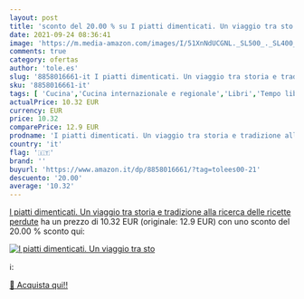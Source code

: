 ```yaml
---
layout: post
title: 'sconto del 20.00 % su I piatti dimenticati. Un viaggio tra sto  '
date: 2021-09-24 08:36:41
image: 'https://m.media-amazon.com/images/I/51XnNdUCGNL._SL500_._SL400_.jpg'
comments: true
category: ofertas
author: 'tole.es'
slug: '8858016661-it I piatti dimenticati. Un viaggio tra storia e tradizione...'
sku: '8858016661-it'
tags: [ 'Cucina','Cucina internazionale e regionale','Libri','Tempo libero', ]
actualPrice: 10.32 EUR
currency: EUR
price: 10.32
comparePrice: 12.9 EUR
prodname: 'I piatti dimenticati. Un viaggio tra storia e tradizione alla ricerca delle ricette perdute'
country: 'it'
flag: '🇮🇹'
brand: ''
buyurl: 'https://www.amazon.it/dp/8858016661/?tag=tolees00-21'
descuento: '20.00'
average: '10.32'
---
```


[I piatti dimenticati. Un viaggio tra storia e tradizione alla ricerca delle ricette perdute](https://www.amazon.it/dp/8858016661/?tag=tolees00-21) ha un prezzo di 10.32 EUR (originale: 12.9 EUR) con uno sconto del 20.00 % sconto qui:

[![I piatti dimenticati. Un viaggio tra sto](https://m.media-amazon.com/images/I/51XnNdUCGNL._SL500_._SL400_.jpg)](https://www.amazon.it/dp/8858016661/?tag=tolees00-21)

ℹ️:


[🛒 Acquista qui!!](https://www.amazon.it/dp/8858016661/?tag=tolees00-21)
